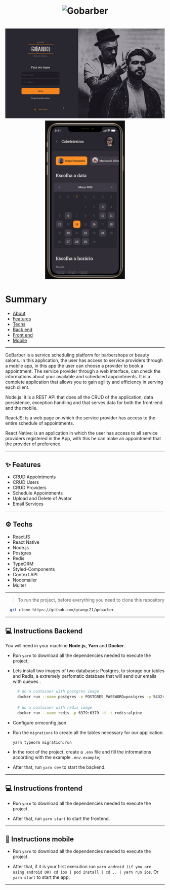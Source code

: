 
<h1 align="center">
  <img alt="Gobarber" src="https://ik.imagekit.io/hwyksvj4iv/gobarber_19xmN2BUU.svg" width="250px" />
</h1>

<h1 align="center">
  <p align="center">
    <img src='./Images/web.gif'>
    <img src="./Images/mobile.png" height="500">
  </p>
</h1>

# Summary
 - [About](#-fastfeet)
 - [Features](#-features)
 - [Techs](#-techs)
 - [Back end](#-instructions-backend)
 - [Front end](#-instructions-frontend)
 - [Mobile](#-instructions-mobile)

---
GoBarber is a service scheduling platform for barbershops or beauty salons.
In this application, the user has access to service providers through a mobile app,
in this app the user can choose a provider to book a appointment. The service provider through a web interface, can check the informations about your available and scheduled appointments. It is a complete application that allows you to gain agility and efficiency in serving each client.

Node.js: it is a REST API that does all the CRUD of the application, data persistence, exception handling and that serves data for both the front-end and the mobile.

ReactJS: is a web page on which the service provider has access to the entire schedule of appointments.

React Native: is an application in which the user has access to all service providers registered in the App, with this he can make an appointment that the provider of preference.

---

## ✨ Features

- CRUD Appointments
- CRUD Users
- CRUD Providers
 - Schedule Appointments
 - Upload and Delete of Avatar
 - Email Services

---

## ⚙ Techs

 - ReactJS
 - React Native
 - Node.js
 - Postgres
 - Redis
 - TypeORM
 - Styled-Components
 - Context API
 - Nodemailer
 - Multer

---

> To run the project, before everything you need to clone this repository
```bash
  git clone https://github.com/giangr21/gobarber
```

---

## 💻 Instructions Backend

You will need in your machine **Node.js**,  **Yarn** and **Docker**. 

 - Run `yarn` to download all the dependencies needed to execute the project;

 - Lets install two images of two databases: Postgres, to storage our tables and Redis, a extremely perfomatic database that will send our emails with queues .
    ```bash
      # do a container with postgres image
      docker run --name postgres -e POSTGRES_PASSWORD=postgres -p 5432:5432 -d postgres

      # do a container with redis image
      docker run --name redis -p 6379:6379 -d -t redis:alpine
    ```
 - Configure ormconfig.json

 - Run the `migrations` to create all the tables necessary for our application.
	  ```
   yarn typeorm migration:run
   ```

  - In the root of the project, create a `.env` file and fill the informations according with the example `.env.example`;

 - After that, run `yarn dev` to start the backend.

---

## 💻 Instructions frontend

 - Run `yarn` to download all the dependencies needed to execute the project.

 - After that, run `yarn start` to start the frontend.

---

## 📱 Instructions mobile

 - Run `yarn` to download all the dependencies needed to execute the project.

 - After that,  if it is your first execution run  `yarn android (if you are using android OR) cd ios | pod install | cd .. | yarn run ios`.  Or `yarn start` to start the app;

---
